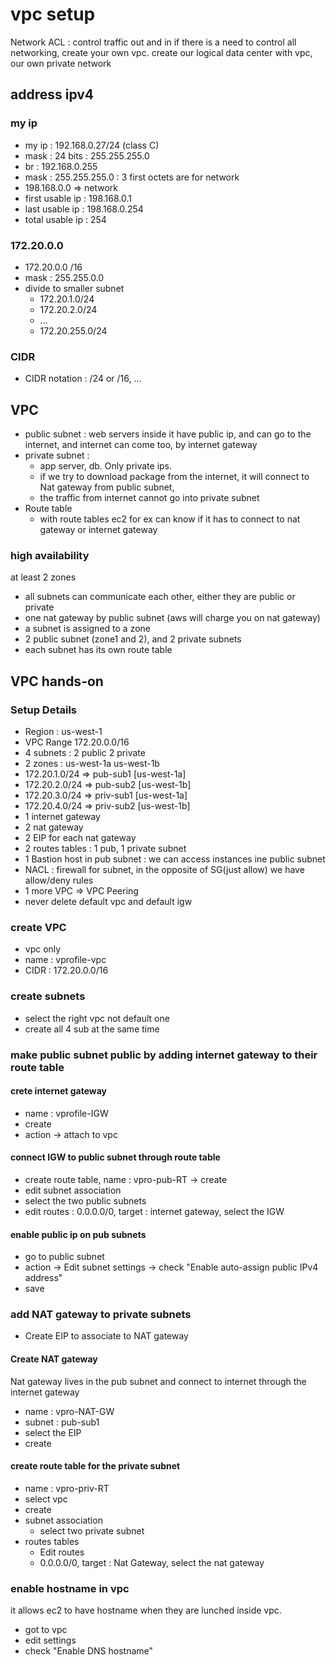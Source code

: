 # vpc setup
Network ACL : control traffic out and in 
if there is a need to control all networking, create your own vpc.
create our logical data center with vpc, our own private network

## address ipv4
### my ip
- my ip :  192.168.0.27/24 (class C)
- mask : 24 bits : 255.255.255.0
- br : 192.168.0.255
- mask : 255.255.255.0 : 3 first octets are for network
- 198.168.0.0 => network
- first usable ip : 198.168.0.1
- last usable ip : 198.168.0.254
- total usable ip : 254

### 172.20.0.0
- 172.20.0.0 /16
- mask : 255.255.0.0
- divide to smaller subnet
  - 172.20.1.0/24
  - 172.20.2.0/24
  - ...
  - 172.20.255.0/24

### CIDR 
- CIDR notation : /24 or /16, ...

## VPC
- public subnet : web servers inside it have public ip, and can go to the internet, and internet can come too, by internet gateway
- private subnet : 
  - app server, db. Only private ips. 
  - if we try to download package from the internet, it will connect to Nat gateway from public subnet, 
  - the traffic from internet cannot go into private subnet
- Route table
  - with route tables ec2 for ex can know if it has to connect to nat gateway or internet gateway
### high availability
at least 2 zones
- all subnets can communicate each other, either they are public or private
- one nat gateway by public subnet (aws will charge you on nat gateway)
- a subnet is assigned to a zone
- 2 public subnet (zone1 and 2), and 2 private subnets
- each subnet has its own route table

## VPC hands-on 
### Setup Details
- Region : us-west-1
- VPC Range 172.20.0.0/16
- 4 subnets : 2 public 2 private
- 2 zones : us-west-1a us-west-1b
- 172.20.1.0/24 => pub-sub1 [us-west-1a]
- 172.20.2.0/24 => pub-sub2 [us-west-1b]
- 172.20.3.0/24 => priv-sub1 [us-west-1a]
- 172.20.4.0/24 => priv-sub2 [us-west-1b]
- 1 internet gateway
- 2 nat gateway
- 2 EIP for each nat gateway
- 2 routes tables : 1 pub, 1 private subnet
- 1 Bastion host in pub subnet : we can access instances ine public subnet
- NACL : firewall for subnet, in the opposite of SG(just allow) we have allow/deny rules
- 1 more VPC => VPC Peering
- never delete default vpc and default igw
### create VPC 
- vpc only
- name : vprofile-vpc
- CIDR : 172.20.0.0/16
### create subnets
- select the right vpc not default one
- create all 4 sub at the same time 

### make public subnet public by adding internet gateway to their route table
#### crete internet gateway 
- name : vprofile-IGW
- create
- action -> attach to vpc 
#### connect IGW to public subnet through route table
- create route table, name : vpro-pub-RT -> create
- edit subnet association 
- select the two public subnets
- edit routes : 0.0.0.0/0, target : internet gateway, select the IGW
#### enable public ip on pub subnets
- go to public subnet
- action -> Edit subnet settings -> check "Enable auto-assign public IPv4 address"
- save

### add NAT gateway to private subnets
- Create EIP to associate to NAT gateway
#### Create NAT gateway
Nat gateway lives in the pub subnet and connect to internet through the internet gateway
- name : vpro-NAT-GW
- subnet : pub-sub1
- select the EIP
- create
#### create route table for the private subnet
- name : vpro-priv-RT
- select vpc
- create
- subnet association
  - select two private subnet
- routes tables
  - Edit routes
  - 0.0.0.0/0, target : Nat Gateway, select the nat gateway

### enable hostname in vpc
it allows ec2 to have hostname when they are lunched inside vpc.
- got to vpc
- edit settings
- check "Enable DNS hostname"